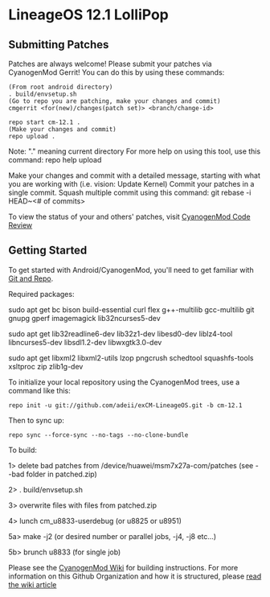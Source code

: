 LineageOS 12.1 LolliPop
===========
Submitting Patches
------------------
Patches are always welcome!  Please submit your patches via CyanogenMod Gerrit!
You can do this by using these commands:

    (From root android directory)
    . build/envsetup.sh
    (Go to repo you are patching, make your changes and commit)
    cmgerrit <for(new)/changes(patch set)> <branch/change-id> 

    repo start cm-12.1 .
    (Make your changes and commit)
    repo upload .
Note: "." meaning current directory
For more help on using this tool, use this command: repo help upload

Make your changes and commit with a detailed message, starting with what you are working with (i.e. vision: Update Kernel)
Commit your patches in a single commit. Squash multiple commit using this command: git rebase -i HEAD~<# of commits>

To view the status of your and others' patches, visit [CyanogenMod Code Review](http://review.cyanogenmod.org/)


Getting Started
---------------

To get started with Android/CyanogenMod, you'll need to get
familiar with [Git and Repo](http://source.android.com/source/using-repo.html).

Required packages:

sudo apt get bc bison build-essential curl flex g++-multilib gcc-multilib git gnupg gperf imagemagick lib32ncurses5-dev

sudo apt get lib32readline6-dev lib32z1-dev libesd0-dev liblz4-tool libncurses5-dev libsdl1.2-dev libwxgtk3.0-dev

sudo apt get libxml2 libxml2-utils lzop pngcrush schedtool squashfs-tools xsltproc zip zlib1g-dev

To initialize your local repository using the CyanogenMod trees, use a command like this:

    repo init -u git://github.com/adeii/exCM-LineageOS.git -b cm-12.1

Then to sync up:

    repo sync --force-sync --no-tags --no-clone-bundle

To build:

1> delete bad patches from /device/huawei/msm7x27a-com/patches (see --bad folder in patched.zip)

2>      . build/envsetup.sh

3> overwrite files with files from patched.zip

4>       lunch cm_u8833-userdebug (or u8825 or u8951)

5a>      make -j2 (or desired number or parallel jobs, -j4, -j8 etc...)

5b>      brunch u8833 (for single job)

Please see the [CyanogenMod Wiki](http://wiki.cyanogenmod.org/) for building instructions.
For more information on this Github Organization and how it is structured, 
please [read the wiki article](http://wiki.cyanogenmod.org/w/Github_Organization)
